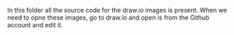 In this folder all the source code for the draw.io images is present.
When we need to opne these images, go to draw.io and open is from the Github account and edit it.
